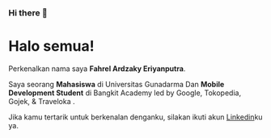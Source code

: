 ### Hi there 👋

# Halo semua! 

Perkenalkan nama saya **Fahrel Ardzaky Eriyanputra**.<br>

Saya seorang **Mahasiswa** di Universitas Gunadarma Dan  **Mobile Development Student** di Bangkit Academy led by Google, Tokopedia, Gojek, & Traveloka .<br>


Jika kamu tertarik untuk berkenalan denganku, silakan ikuti akun [Linkedin](https://www.linkedin.com/in/fahrel-ardzaky-eriyanputra-2080b522b?utm_source=share&utm_campaign=share_via&utm_content=profile&utm_medium=android_app)ku ya.

